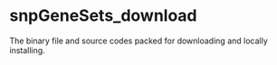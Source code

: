 # snpGeneSets_download
The binary file and source codes packed for downloading and locally installing.
